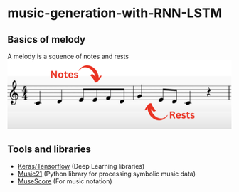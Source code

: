 # music-generation-with-RNN-LSTM

## Basics of melody
A melody is a squence of notes and rests <br>
![Squence and notes](./assets/fig-1.png)

## Tools and libraries
* [Keras/Tensorflow](https://keras.io/) (Deep Learning libraries)
* [Music21](https://web.mit.edu/music21/) (Python library for processing symbolic music data)
* [MuseScore](https://musescore.org/en) (For music notation)

